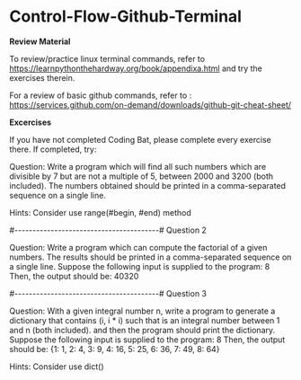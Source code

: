 # Control-Flow-Github-Terminal

**Review Material**

To review/practice linux terminal commands, refer to https://learnpythonthehardway.org/book/appendixa.html and try the exercises therein.

For a review of basic github commands, refer to : https://services.github.com/on-demand/downloads/github-git-cheat-sheet/

**Excercises** 

If you have not completed Coding Bat, please complete every exercise there. If completed, try:

Question:
Write a program which will find all such numbers which are divisible by 7 but are not a multiple of 5,
between 2000 and 3200 (both included).
The numbers obtained should be printed in a comma-separated sequence on a single line.

Hints: 
Consider use range(#begin, #end) method

#----------------------------------------#
Question 2


Question:
Write a program which can compute the factorial of a given numbers.
The results should be printed in a comma-separated sequence on a single line.
Suppose the following input is supplied to the program:
8
Then, the output should be:
40320

#----------------------------------------#
Question 3


Question:
With a given integral number n, write a program to generate a dictionary that contains (i, i * i) such that is an integral number between 1 and n (both included). and then the program should print the dictionary.
Suppose the following input is supplied to the program:
8
Then, the output should be:
{1: 1, 2: 4, 3: 9, 4: 16, 5: 25, 6: 36, 7: 49, 8: 64}

Hints:
Consider use dict()





